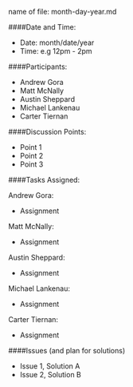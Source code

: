 name of file: month-day-year.md

####Date and Time:

* Date: month/date/year
* Time: e.g 12pm - 2pm


####Participants:

* Andrew Gora
* Matt McNally
* Austin Sheppard
* Michael Lankenau
* Carter Tiernan


####Discussion Points:

* Point 1
* Point 2
* Point 3


####Tasks Assigned:

Andrew Gora:
* Assignment

Matt McNally:
* Assignment

Austin Sheppard:
* Assignment

Michael Lankenau:
* Assignment

Carter Tiernan:
* Assignment


####Issues (and plan for solutions)

* Issue 1, Solution A
* Issue 2, Solution B
